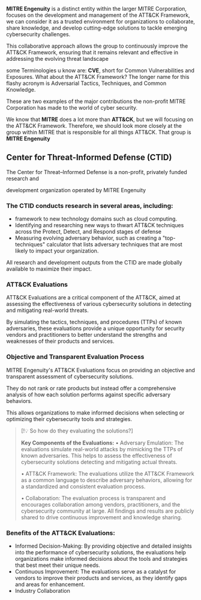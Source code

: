 **MITRE Engenuity** is a distinct entity within the larger MITRE Corporation, focuses on the development and management of the ATT&CK Framework, we can consider it as a trusted environment for organizations to collaborate, share knowledge, and develop cutting-edge solutions to tackle emerging cybersecurity challenges.

This collaborative approach allows the group to continuously improve the ATT&CK Framework, ensuring that it remains relevant and effective in addressing the evolving threat landscape

some Terminologies u know are: **CVE**,  short for Common Vulnerabilities and Exposures.
What about the ATT&CK Framework? The longer name for this flashy acronym is Adversarial
Tactics, Techniques, and Common Knowledge.

These are two examples of the major contributions the non-profit MITRE Corporation has made to the world of cyber security.

We know that **MITRE** does a lot more than **ATT&CK**, but we will focusing on the ATT&CK Framework. Therefore, we should look more closely at the group within MITRE that is responsible for all things ATT&CK. That group is **MITRE Engenuity** 

## **Center for Threat-Informed Defense (CTID)**

The Center for Threat–Informed Defense is a non-profit, privately funded research and

development organization operated by MITRE Engenuity

### The CTID conducts research in several areas, including:

- framework to new technology domains such as cloud computing.
- Identifying and researching new ways to thwart ATT&CK techniques across the Protect, Detect, and Respond stages of defense
- Measuring evolving adversary behavior, such as creating a "top-techniques" calculator that lists adversary techniques that are most likely to impact your organization.

All research and development outputs from the CTID are made globally available to maximize their impact.

### **ATT&CK Evaluations**

ATT&CK Evaluations are a critical component of the ATT&CK, aimed at assessing the effectiveness of various cybersecurity solutions in detecting and mitigating real-world threats.

By simulating the tactics, techniques, and procedures (TTPs) of known adversaries, these evaluations provide a unique opportunity for security vendors and practitioners to better understand the strengths and weaknesses of their products and services.

### **Objective and Transparent Evaluation Process**

MITRE Engenuity's ATT&CK Evaluations focus on providing an objective and transparent assessment of cybersecurity solutions.

They do not rank or rate products but instead offer a comprehensive analysis of how each solution performs against specific adversary behaviors. 

This allows organizations to make informed decisions when selecting or optimizing
their cybersecurity tools and strategies.


> [!💡 So how do they evaluating the solutions?]
>
> **Key Components of the Evaluations:**
> • Adversary Emulation: The evaluations simulate real-world attacks by mimicking the TTPs of known adversaries. This helps to assess the effectiveness of cybersecurity solutions detecting and mitigating actual threats.
> 
> • ATT&CK Framework: The evaluations utilize the ATT&CK Framework as a common language to describe adversary behaviors, allowing for a standardized and consistent evaluation process.
> 
> • Collaboration: The evaluation process is transparent and encourages collaboration among vendors, practitioners, and the cybersecurity community at large. All findings and results are publicly shared to drive continuous improvement and knowledge sharing.

### **Benefits of the ATT&CK Evaluations:**

- Informed Decision-Making: By providing objective and detailed insights into the performance of cybersecurity solutions, the evaluations help organizations make informed decisions about the tools and strategies that best meet their unique needs.
- Continuous Improvement: The evaluations serve as a catalyst for vendors to improve their products and services, as they identify gaps and areas for enhancement.
- Industry Collaboration